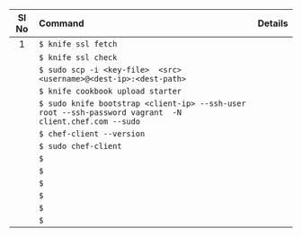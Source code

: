

|Sl No|Command|Details|
|:---:|:----- |:-----:|
|1|`$ knife ssl fetch`||
||`$ knife ssl check`||
||`$ sudo scp -i <key-file>  <src> <username>@<dest-ip>:<dest-path>`||
||`$ knife cookbook upload starter`||
||`$ sudo knife bootstrap <client-ip> --ssh-user root --ssh-password vagrant  -N client.chef.com --sudo`||
||`$ chef-client --version`||
||`$ sudo chef-client`||
||`$ `||
||`$ `||
||`$ `||
||`$ `||
||`$ `||
||`$ `||
